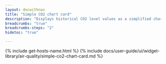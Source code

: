 ```yaml
---
layout: docwithnav
title: "Simple CO2 chart card"
description: "Displays historical CO2 level values as a simplified chart. Optionally may display the corresponding latest CO2 level value."
breadcrumbs: "true"
breadcrumbs-steps: "2"
hidetoc: "true"

---
```

{% include get-hosts-name.html %}
{% include docs/user-guide/ui/widget-library/air-quality/simple-co2-chart-card.md %}
